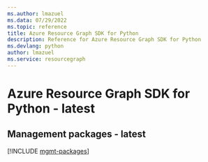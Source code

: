 ```yaml
---
ms.author: lmazuel
ms.data: 07/29/2022
ms.topic: reference
title: Azure Resource Graph SDK for Python
description: Reference for Azure Resource Graph SDK for Python
ms.devlang: python
author: lmazuel
ms.service: resourcegraph
---
```

# Azure Resource Graph SDK for Python - latest

## Management packages - latest
[!INCLUDE [mgmt-packages](resource-graph-mgmt-index.md)]